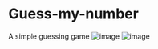 # Guess-my-number

A simple guessing game
![image](https://github.com/SergiuDornea/Guess-my-number/assets/88648596/1ef05223-e3e5-4d69-9851-c02e8a323121)
![image](https://github.com/SergiuDornea/Guess-my-number/assets/88648596/8e33cc7c-053d-4621-b7aa-34ea3370bedb)



